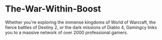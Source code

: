 # The-War-Within-Boost
Whether you're exploring the immense kingdoms of World of Warcraft, the fierce battles of Destiny 2, or the dark missions of Diablo 4, Gamingcy links you to a massive network of over 2000 professional gamers.
